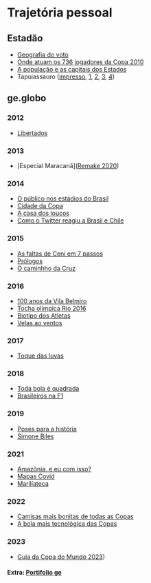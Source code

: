 # Trajetória pessoal

## Estadão
* [Geografia do voto](https://media.licdn.com/dms/image/sync/C5627AQEIvzWTl3Y_Qg/articleshare-shrink_480/0/1695737756258?e=1697457600&v=beta&t=WgBI4VHMIQxPYBLKM1LPjbsXGz3pTRTnPiZ1pkvTmho)
* [Onde atuam os 736 jogadores da Copa 2010](https://ciencianamidia.files.wordpress.com/2010/07/copa-2010.jpg)
* [A população e as capitais dos Estados](https://img.estadao.com.br/fotos/crop/1200x1200/resources/jpg/9/7/1414781766879.jpg)
* Tapuiassauro ([impresso](https://www.researchgate.net/profile/Ricardo-Cunha-Lima/publication/282154531/figure/fig1/AS:391719733481473@1470404670226/Figura-2-Infografico-Tapuiassauro-o-novo-dinossauro-do-Brasil-para-a-versao-impressa.png), [1](https://www.researchgate.net/profile/Ricardo-Cunha-Lima/publication/282154531/figure/fig2/AS:391719733481474@1470404670443/Figura-3-Tapuiassauro-primeira-tela-da-versao-on-line-do.png), [2](https://www.researchgate.net/profile/Ricardo-Cunha-Lima/publication/282154531/figure/fig3/AS:391719733481475@1470404670469/Figura-4-Os-dinossauros-no-Brasil-segunda-tela-da-versao-on-line.png), [3](https://www.researchgate.net/profile/Ricardo-Cunha-Lima/publication/282154531/figure/fig4/AS:391719733481476@1470404670513/Figura-5-A-historia-do-fossil-terceira-tela-da-versao-on-line.png), [4](https://www.researchgate.net/profile/Ricardo-Cunha-Lima/publication/282154531/figure/fig5/AS:391719733481477@1470404670532/Figura-6-Passo-a-passo-quarta-tela-da-versao-on-line.png))


## ge.globo

### 2012
* [Libertados](https://s3.glbimg.com/v1/AUTH_08fb001c60b847468664307c11fa9dc9/public/2020/5/0Lh4S2SNADIJgV1Gdg4y.jpg)

### 2013
* [Especial Maracanã]([Remake 2020](https://interativos.ge.globo.com/futebol/especial/maracana-70-anos))

### 2014
* [O público nos estádios do Brasil](http://app.globoesporte.globo.com/futebol/publico-no-brasil/index.html)
* [Cidade da Copa](http://app.globoesporte.globo.com/copa-do-mundo/cidade-da-copa/index.html)
* [A casa dos loucos](https://s3.glbimg.com/v1/AUTH_08fb001c60b847468664307c11fa9dc9/public/2020/5/rrbLVWa6O7SKaRbSlRy0.jpg)
* [Como o Twitter reagiu a Brasil e Chile](http://app.globoesporte.globo.com/copa-do-mundo/como-o-twitter-reagiu-a-brasil-chile/index.html)

### 2015
* [As faltas de Ceni em 7 passos](http://app.globoesporte.globo.com/futebol/times/sao-paulo/as-faltas-de-ceni-em-7-passos/index.html)
* [Prólogos](http://app.globoesporte.globo.com/futebol/times/sao-paulo/prologos/index.html)
* [O caminhho da Cruz](https://s3.glbimg.com/v1/AUTH_08fb001c60b847468664307c11fa9dc9/public/2020/5/LM2EHohuFoLrSqoHtGTs.jpg)

### 2016
* [100 anos da Vila Belmiro](http://app.globoesporte.globo.com/futebol/times/santos/100-anos-vila-belmiro/index.html)
* [Tocha olímpica Rio 2016](http://app.globoesporte.globo.com/olimpiadas/tocha-olimpica-rio-2016/index.html)
* [Biotipo dos Atletas](http://app.globoesporte.globo.com/olimpiadas/biotipos-dos-atletas/index.html)
* [Velas ao ventos](http://app.globoesporte.globo.com/olimpiadas/vela/index.html)

### 2017
* [Toque das luvas](http://app.sportv.globo.com/combate/may-mac/toque-das-luvas/index.html)

### 2018
* [Toda bola é quadrada](https://interativos.ge.globo.com/futebol/copa-do-mundo/especial/toda-bola-e-quadrada)
* [Brasileiros na F1](https://interativos.ge.globo.com/motor/formula-1/especial/participacoes-brasileiras-na-f1)

### 2019
* [Poses para a história](https://interativos.ge.globo.com/futebol/materia/poses-para-a-historia)
* [Simone Biles](https://interativos.ge.globo.com/ginastica-artistica/especial/simone-biles)

### 2021
* [Amazônia, e eu com isso?](https://especiais.g1.globo.com/g1-15-anos/2021/amazonia-meio-ambiente-devastacao/)
* [Mapas Covid](https://especiais.g1.globo.com/bemestar/vacina/2021/mapa-brasil-vacina-covid/)
* [Marilíateca](https://especiais.g1.globo.com/pop-arte/musica/2021/mariliateca/)

### 2022
* [Camisas mais bonitas de todas as Copas](https://interativos.ge.globo.com/futebol/copa-do-mundo/especial/top-20-camisas-mais-bonitas-de-todas-as-copas-do-mundo)
* [A bola mais tecnológica das Copas](https://interativos.ge.globo.com/futebol/copa-do-mundo/materia/a-bola-mais-tecnologica-das-copas)


### 2023
* [Guia da Copa do Mundo 2023](https://interativos.ge.globo.com/futebol/copa-do-mundo-feminina/especial/guia-da-copa-do-mundo-feminina-2023))


#### Extra: [Portifolio ge](https://interativos.ge.globo.com/globoesporte/materia/portfolio-de-infograficos-e-especiais-interativos-do-globoesportecom.ghtml)
